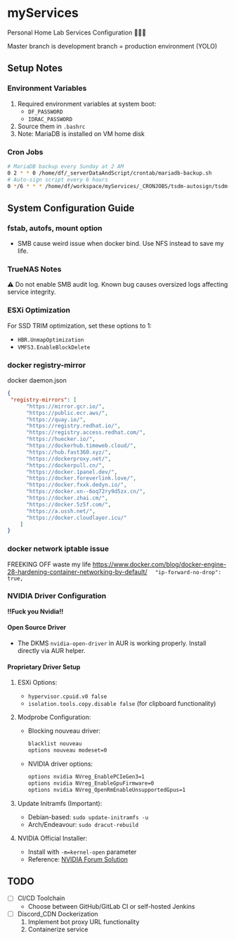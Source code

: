 # myServices
Personal Home Lab Services Configuration 👊😎💥

Master branch is development branch = production environment (YOLO)

## Setup Notes
### Environment Variables
1. Required environment variables at system boot:
   - `DF_PASSWORD`
   - `IDRAC_PASSWORD`
2. Source them in `.bashrc`
3. Note: MariaDB is installed on VM home disk

### Cron Jobs
```bash
# MariaDB backup every Sunday at 2 AM
0 2 * * 0 /home/df/_serverDataAndScript/crontab/mariadb-backup.sh
# Auto-sign script every 6 hours
0 */6 * * * /home/df/workspace/myServices/_CRONJOBS/tsdm-autosign/tsdm-work.sh
```

## System Configuration Guide

### fstab, autofs, mount option
+ SMB cause weird issue when docker bind. Use NFS instead to save my life.

### TrueNAS Notes
⚠️ Do not enable SMB audit log. Known bug causes oversized logs affecting service integrity.

### ESXi Optimization
For SSD TRIM optimization, set these options to 1:
- `HBR.UnmapOptimization`
- `VMFS3.EnableBlockDelete`


### docker registry-mirror
docker daemon.json
```json
{
 "registry-mirrors": [
      "https://mirror.gcr.io/",
      "https://public.ecr.aws/",
      "https://quay.io/",
      "https://registry.redhat.io/",
      "https://registry.access.redhat.com/",
      "https://huecker.io/",
      "https://dockerhub.timeweb.cloud/",
      "https://hub.fast360.xyz/",
      "https://dockerproxy.net/",
      "https://dockerpull.cn/",
      "https://docker.1panel.dev/",
      "https://docker.foreverlink.love/",
      "https://docker.fxxk.dedyn.io/",
      "https://docker.xn--6oq72ry9d5zx.cn/",
      "https://docker.zhai.cm/",
      "https://docker.5z5f.com/",
      "https://a.ussh.net/",
      "https://docker.cloudlayer.icu/"
    ]
}

```

### docker network iptable issue
FREEKING OFF waste my life
https://www.docker.com/blog/docker-engine-28-hardening-container-networking-by-default/
`  "ip-forward-no-drop": true,`

### NVIDIA Driver Configuration

**!!Fuck you Nvidia!!**

#### Open Source Driver
- The DKMS `nvidia-open-driver` in AUR is working properly. Install directly via AUR helper.

#### Proprietary Driver Setup
1. ESXi Options:
   - `hypervisor.cpuid.v0 false`
   - `isolation.tools.copy.disable false` (for clipboard functionality)

2. Modprobe Configuration:
   - Blocking nouveau driver:
     ```bash
     blacklist nouveau
     options nouveau modeset=0
     ```
   - NVIDIA driver options:
     ```bash
     options nvidia NVreg_EnablePCIeGen3=1
     options nvidia NVreg_EnableGpuFirmware=0
     options nvidia NVreg_OpenRmEnableUnsupportedGpus=1
     ```

3. Update Initramfs (Important):
   - Debian-based: `sudo update-initramfs -u`
   - Arch/Endeavour: `sudo dracut-rebuild`

4. NVIDIA Official Installer:
   - Install with `-m=kernel-open` parameter
   - Reference: [NVIDIA Forum Solution](https://forums.developer.nvidia.com/t/solved-rminitadapter-failed-to-load-530-41-03-or-any-nvidia-modules-other-than-450-236-01-linux-via-esxi-7-0u3-passthrough-pci-gtx-1650/253239)

## TODO
- [ ] CI/CD Toolchain
  - Choose between GitHub/GitLab CI or self-hosted Jenkins
- [ ] Discord_CDN Dockerization
  1. Implement bot proxy URL functionality
  2. Containerize service
